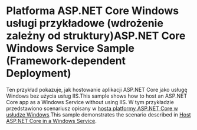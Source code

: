 # <a name="aspnet-core-windows-service-sample-framework-dependent-deployment"></a><span data-ttu-id="551f4-101">Platforma ASP.NET Core Windows usługi przykładowe (wdrożenie zależny od struktury)</span><span class="sxs-lookup"><span data-stu-id="551f4-101">ASP.NET Core Windows Service Sample (Framework-dependent Deployment)</span></span>

<span data-ttu-id="551f4-102">Ten przykład pokazuje, jak hostowanie aplikacji ASP.NET Core jako usługę Windows bez użycia usług IIS.</span><span class="sxs-lookup"><span data-stu-id="551f4-102">This sample shows how to host an ASP.NET Core app as a Windows Service without using IIS.</span></span> <span data-ttu-id="551f4-103">W tym przykładzie przedstawiono scenariusz opisany w [hosta platformy ASP.NET Core w usłudze Windows](https://docs.microsoft.com/aspnet/core/host-and-deploy/windows-service).</span><span class="sxs-lookup"><span data-stu-id="551f4-103">This sample demonstrates the scenario described in [Host ASP.NET Core in a Windows Service](https://docs.microsoft.com/aspnet/core/host-and-deploy/windows-service).</span></span>
